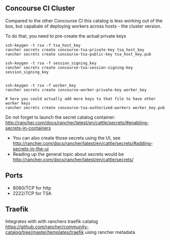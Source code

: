 ## Concourse CI Cluster

Compared to the other  Concourse CI this catalog is less working out of the box, but capabale 
of deploying workers across hosts - the cluster version.

To do that, you need to pre-create the actual private keys

```
ssh-keygen -t rsa -f tsa_host_key
rancher secrets create concourse-tsa-private-key tsa_host_key
rancher secrets create concourse-tsa-public-key tsa_host_key.pub

ssh-keygen -t rsa -f session_signing_key
rancher secrets create concourse-tsa-session-signing-key session_signing_key


ssh-keygen -t rsa -f worker_key
rancher secrets create concourse-worker-private-key worker_key

# here you could actually add more keys to that file to have other worker keys
rancher secrets create concourse-tsa-authorized-workers worker_key.pub
```

Do not forget to launch the secret catalog container: http://rancher.com/docs/rancher/latest/en/cattle/secrets/#enabling-secrets-in-containers


- You can also create those secrets using the UI, see http://rancher.com/docs/rancher/latest/en/cattle/secrets/#adding-secrets-in-the-ui
- Reading up the general topic about secrets would be http://rancher.com/docs/rancher/latest/en/cattle/secrets/

## Ports

- 8080/TCP for http
- 2222/TCP for TSA

## Traefik 

Integrates with with ranchers traefik catalog https://github.com/rancher/community-catalog/tree/master/templates/traefik
using rancher metadata